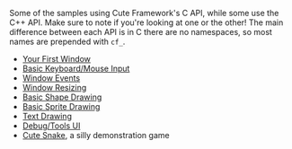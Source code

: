 [](/header.md ':include')

Some of the samples using Cute Framework's C API, while some use the C++ API. Make sure to note if you're looking at one or the other! The main difference between each API is in C there are no namespaces, so most names are prepended with `cf_`.

- [Your First Window](https://github.com/RandyGaul/cute_framework/blob/master/samples/window.cpp)
- [Basic Keyboard/Mouse Input](https://github.com/RandyGaul/cute_framework/blob/master/samples/basic_input.c)
- [Window Events](https://github.com/RandyGaul/cute_framework/blob/master/samples/window_events.c)
- [Window Resizing](https://github.com/RandyGaul/cute_framework/blob/master/samples/window_resizing.cpp)
- [Basic Shape Drawing](https://github.com/RandyGaul/cute_framework/blob/master/samples/basic_shapes.cpp)
- [Basic Sprite Drawing](https://github.com/RandyGaul/cute_framework/blob/master/samples/basic_sprite.cpp)
- [Text Drawing](https://github.com/RandyGaul/cute_framework/blob/master/samples/text_drawing.cpp)
- [Debug/Tools UI](https://github.com/RandyGaul/cute_framework/blob/master/samples/imgui.c)
- [Cute Snake](https://github.com/RandyGaul/cute_snake), a silly demonstration game
